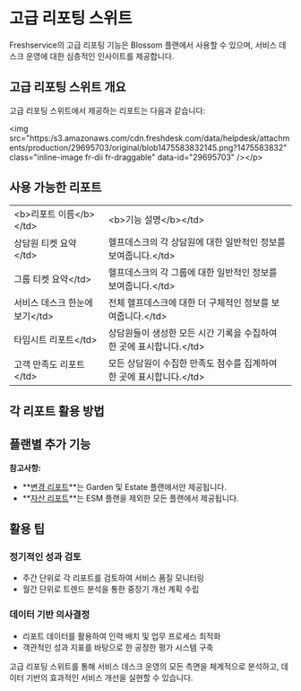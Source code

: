 # 고급 리포팅 스위트

Freshservice의 고급 리포팅 기능은 Blossom 플랜에서 사용할 수 있으며, 서비스 데스크 운영에 대한 심층적인 인사이트를 제공합니다.

## 고급 리포팅 스위트 개요

고급 리포팅 스위트에서 제공하는 리포트는 다음과 같습니다:

<p>&lt;img src="https:/s3.amazonaws.com/cdn.freshdesk.com/data/helpdesk/attachments/production/29695703/original/blob1475583832145.png?1475583832" class="inline-image fr-dii fr-draggable" data-id="29695703" />&lt;/p>

## 사용 가능한 리포트

<table>
<tbody>
<tr>
<td>&lt;b>리포트 이름&lt;/b>&lt;/td>
<td>&lt;b>기능 설명&lt;/b>&lt;/td>
</tr>
<tr>
<td>상담원 티켓 요약&lt;/td>
<td>헬프데스크의 각 상담원에 대한 일반적인 정보를 보여줍니다.&lt;/td>
</tr>
<tr>
<td>그룹 티켓 요약&lt;/td>
<td>헬프데스크의 각 그룹에 대한 일반적인 정보를 보여줍니다.&lt;/td>
</tr>
<tr>
<td>서비스 데스크 한눈에 보기&lt;/td>
<td>전체 헬프데스크에 대한 더 구체적인 정보를 보여줍니다.&lt;/td>
</tr>
<tr>
<td>타임시트 리포트&lt;/td>
<td>상담원들이 생성한 모든 시간 기록을 수집하여 한 곳에 표시합니다.&lt;/td>
</tr>
<tr>
<td>고객 만족도 리포트&lt;/td>
<td>모든 상담원이 수집한 만족도 점수를 집계하여 한 곳에 표시합니다.&lt;/td>
</tr>
</tbody>
</table>

## 각 리포트 활용 방법

## 플랜별 추가 기능

**참고사항:**

- **[변경 리포트](https://support.freshservice.com/solution/articles/222307)**는 Garden 및 Estate 플랜에서만 제공됩니다.
- **[자산 리포트](https://support.freshservice.com/solution/articles/222304)**는 ESM 플랜을 제외한 모든 플랜에서 제공됩니다.

## 활용 팁

### 정기적인 성과 검토
- 주간 단위로 각 리포트를 검토하여 서비스 품질 모니터링
- 월간 단위로 트렌드 분석을 통한 중장기 개선 계획 수립

### 데이터 기반 의사결정
- 리포트 데이터를 활용하여 인력 배치 및 업무 프로세스 최적화
- 객관적인 성과 지표를 바탕으로 한 공정한 평가 시스템 구축

고급 리포팅 스위트를 통해 서비스 데스크 운영의 모든 측면을 체계적으로 분석하고, 데이터 기반의 효과적인 서비스 개선을 실현할 수 있습니다.